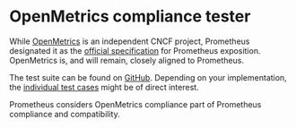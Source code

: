 # OpenMetrics compliance tester

While [OpenMetrics](https://openmetrics.io/) is an independent CNCF project, Prometheus designated it as the [official specification](https://github.com/OpenObservability/OpenMetrics/blob/main/specification/OpenMetrics.md) for Prometheus exposition. OpenMetrics is, and will remain, closely aligned to Prometheus.

The test suite can be found on [GitHub](https://github.com/OpenObservability/OpenMetrics/tree/main/src/cmd/openmetricstest). Depending on your implementation, the [individual test cases](https://github.com/OpenObservability/OpenMetrics/tree/main/tests/testdata/parsers) might be of direct interest.

Prometheus considers OpenMetrics compliance part of Prometheus compliance and compatibility.
